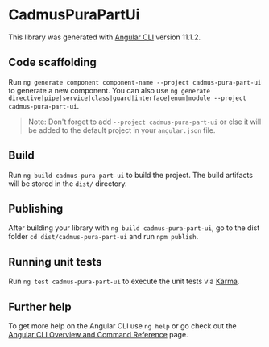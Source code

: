 # CadmusPuraPartUi

This library was generated with [Angular CLI](https://github.com/angular/angular-cli) version 11.1.2.

## Code scaffolding

Run `ng generate component component-name --project cadmus-pura-part-ui` to generate a new component. You can also use `ng generate directive|pipe|service|class|guard|interface|enum|module --project cadmus-pura-part-ui`.
> Note: Don't forget to add `--project cadmus-pura-part-ui` or else it will be added to the default project in your `angular.json` file. 

## Build

Run `ng build cadmus-pura-part-ui` to build the project. The build artifacts will be stored in the `dist/` directory.

## Publishing

After building your library with `ng build cadmus-pura-part-ui`, go to the dist folder `cd dist/cadmus-pura-part-ui` and run `npm publish`.

## Running unit tests

Run `ng test cadmus-pura-part-ui` to execute the unit tests via [Karma](https://karma-runner.github.io).

## Further help

To get more help on the Angular CLI use `ng help` or go check out the [Angular CLI Overview and Command Reference](https://angular.io/cli) page.
